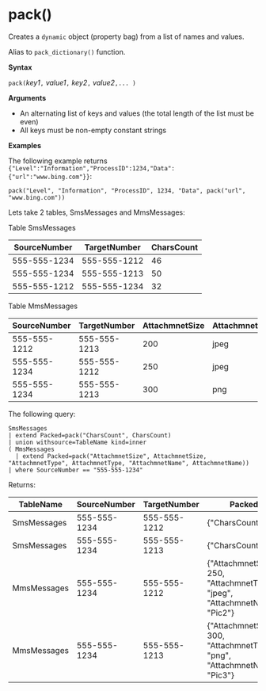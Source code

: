 # pack()

Creates a `dynamic` object (property bag) from a list of names and values.

Alias to `pack_dictionary()` function.

**Syntax**

`pack(`*key1*`,` *value1*`,` *key2*`,` *value2*`,... )`

**Arguments**

* An alternating list of keys and values (the total length of the list must be even)
* All keys must be non-empty constant strings

**Examples**

The following example returns `{"Level":"Information","ProcessID":1234,"Data":{"url":"www.bing.com"}}`:

```
pack("Level", "Information", "ProcessID", 1234, "Data", pack("url", "www.bing.com"))
```

Lets take 2 tables, SmsMessages and MmsMessages:

Table SmsMessages 

|SourceNumber |TargetNumber| CharsCount
|---|---|---
|555-555-1234 |555-555-1212 | 46 
|555-555-1234 |555-555-1213 | 50 
|555-555-1212 |555-555-1234 | 32 

Table MmsMessages 

|SourceNumber |TargetNumber| AttachmnetSize | AttachmnetType | AttachmnetName
|---|---|---|---|---
|555-555-1212 |555-555-1213 | 200 | jpeg | Pic1
|555-555-1234 |555-555-1212 | 250 | jpeg | Pic2
|555-555-1234 |555-555-1213 | 300 | png | Pic3

The following query:

```
SmsMessages 
| extend Packed=pack("CharsCount", CharsCount) 
| union withsource=TableName kind=inner 
( MmsMessages 
  | extend Packed=pack("AttachmnetSize", AttachmnetSize, "AttachmnetType", AttachmnetType, "AttachmnetName", AttachmnetName))
| where SourceNumber == "555-555-1234"
``` 

Returns:

|TableName |SourceNumber |TargetNumber | Packed
|---|---|---|---
|SmsMessages|555-555-1234 |555-555-1212 | {"CharsCount": 46}
|SmsMessages|555-555-1234 |555-555-1213 | {"CharsCount": 50}
|MmsMessages|555-555-1234 |555-555-1212 | {"AttachmnetSize": 250, "AttachmnetType": "jpeg", "AttachmnetName": "Pic2"}
|MmsMessages|555-555-1234 |555-555-1213 | {"AttachmnetSize": 300, "AttachmnetType": "png", "AttachmnetName": "Pic3"}
